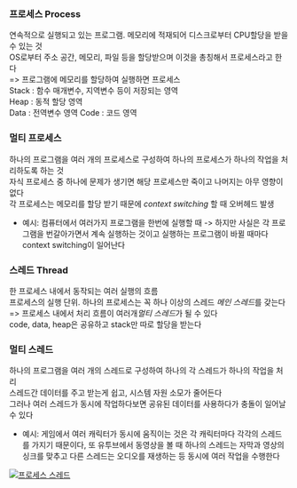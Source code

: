 ### 프로세스 Process
연속적으로 실행되고 있는 프로그램. 메모리에 적재되어 디스크로부터 CPU할당을 받을 수 있는 것    
OS로부터 주소 공간, 메모리, 파일 등을 할당받으며 이것을 총칭해서 프로세스라고 한다   
=> 프로그램에 메모리를 할당하여 실행하면 프로세스   
Stack : 함수 매개변수, 지역변수 등이 저장되는 영역   
Heap : 동적 할당 영역   
Data : 전역변수 영역
Code : 코드 영역

### 멀티 프로세스
하나의 프로그램을 여러 개의 프로세스로 구성하여 하나의 프로세스가 하나의 작업을 처리하도록 하는 것   
자식 프로세스 중 하나에 문제가 생기면 해당 프로세스만 죽이고 나머지는 아무 영향이 없다   
각 프로세스는 메모리를 할당 받기 때문에 _context switching_ 할 때 오버헤드 발생   
- 예시: 컴퓨터에서 여러가지 프로그램을 한번에 실행할 때 -> 하지만 사실은 각 프로그램을 번갈아가면서 계속 실행하는 것이고 실행하는 프로그램이 바뀔 때마다 context switching이 일어난다   

### 스레드 Thread
한 프로세스 내에서 동작되는 여러 실행의 흐름   
프로세스의 실행 단위. 하나의 프로세스는 꼭 하나 이상의 스레드 *메인 스레드*를 갖는다   
=> 프로세스 내에서 처리 흐름이 여러개*멀티 스레드*가 될 수 있다     
code, data, heap은 공유하고 stack만 따로 할당을 받는다   

### 멀티 스레드
하나의 프로그램을 여러 개의 스레드로 구성하여 하나의 각 스레드가 하나의 작업을 처리   
스레드간 데이터를 주고 받는게 쉽고, 시스템 자원 소모가 줄어든다   
그러나 여러 스레드가 동시에 작업하다보면 공유된 데이터를 사용하다가 충돌이 일어날 수 있다    
- 예시: 게임에서 여러 캐릭터가 동시에 움직이는 것은 각 캐릭터마다 각각의 스레드를 가지기 때문이다, 또 유투브에서 동영상을 볼 때 하나의 스레드는 자막과 영상의 싱크를 맞추고 다른 스레드는 오디오를 재생하는 등 동시에 여러 작업을 수행한다      

[![프로세스 스레드](https://t1.daumcdn.net/cfile/tistory/99DE833E5CBF2FD72C?download)](https://rebas.kr/849)

